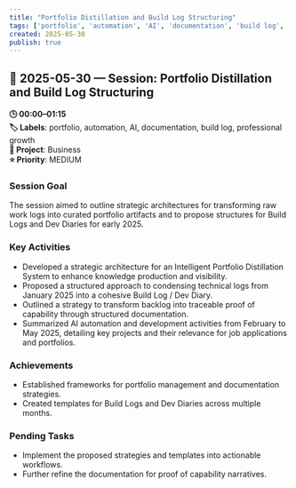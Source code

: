 ```yaml
---
title: "Portfolio Distillation and Build Log Structuring"
tags: ['portfolio', 'automation', 'AI', 'documentation', 'build log', 'professional growth']
created: 2025-05-30
publish: true
---
```


## 📅 2025-05-30 — Session: Portfolio Distillation and Build Log Structuring

**🕒 00:00–01:15**  
**🏷️ Labels**: portfolio, automation, AI, documentation, build log, professional growth  
**📂 Project**: Business  
**⭐ Priority**: MEDIUM  


### Session Goal
The session aimed to outline strategic architectures for transforming raw work logs into curated portfolio artifacts and to propose structures for Build Logs and Dev Diaries for early 2025.

### Key Activities
- Developed a strategic architecture for an Intelligent Portfolio Distillation System to enhance knowledge production and visibility.
- Proposed a structured approach to condensing technical logs from January 2025 into a cohesive Build Log / Dev Diary.
- Outlined a strategy to transform backlog into traceable proof of capability through structured documentation.
- Summarized AI automation and development activities from February to May 2025, detailing key projects and their relevance for job applications and portfolios.

### Achievements
- Established frameworks for portfolio management and documentation strategies.
- Created templates for Build Logs and Dev Diaries across multiple months.

### Pending Tasks
- Implement the proposed strategies and templates into actionable workflows.
- Further refine the documentation for proof of capability narratives.
